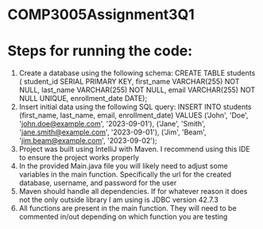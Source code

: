 # COMP3005Assignment3Q1
# Steps for running the code:
1. Create a database using the following schema:
   CREATE TABLE students (
    student_id SERIAL PRIMARY KEY,
    first_name VARCHAR(255) NOT NULL,
    last_name VARCHAR(255) NOT NULL,
    email VARCHAR(255) NOT NULL UNIQUE,
    enrollment_date DATE);
2. Insert initial data using the following SQL query:
   INSERT INTO students (first_name, last_name, email, enrollment_date) VALUES
    ('John', 'Doe', 'john.doe@example.com', '2023-09-01'),
    ('Jane', 'Smith', 'jane.smith@example.com', '2023-09-01'),
    ('Jim', 'Beam', 'jim.beam@example.com', '2023-09-02');
4. Project was built using IntelliJ with Maven.  I recommend using this IDE to ensure the project works properly
5. In the provided Main.java file you will likely need to adjust some variables in the main function.
   Specifically the url for the created database, username, and password for the user
6. Maven should handle all dependencies.  If for whatever reason it does not the only outside library I am
   using is JDBC version 42.7.3
7. All functions are present in the main function.  They will need to be commented in/out depending on which
   function you are testing
   
